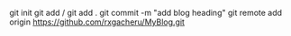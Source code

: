 git init
git add <filename> / git add .
git commit -m "add blog heading"
 git remote add origin https://github.com/rxgacheru/MyBlog.git